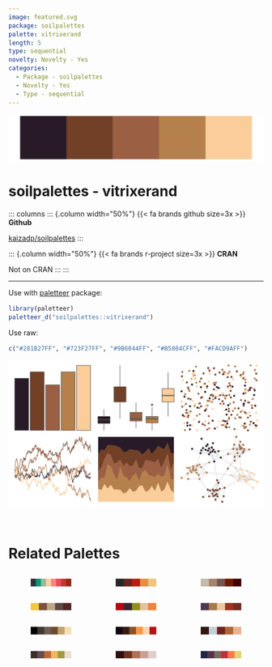 ```yaml
---
image: featured.svg
package: soilpalettes
palette: vitrixerand
length: 5
type: sequential
novelty: Novelty - Yes
categories:
  - Package - soilpalettes
  - Novelty - Yes
  - Type - sequential
---
```


![](featured.svg)

# soilpalettes - vitrixerand 

::: columns
::: {.column width="50%"}
{{< fa brands github size=3x >}}
**Github**

[kaizadp/soilpalettes](https://github.com/kaizadp/soilpalettes)
:::

::: {.column width="50%"}
{{< fa brands r-project size=3x >}}
**CRAN**

Not on CRAN
:::
:::

<hr> 

Use with [paletteer](https://emilhvitfeldt.github.io/paletteer/) package:

```r
library(paletteer)
paletteer_d("soilpalettes::vitrixerand")
```

Use raw:

```r
c("#281B27FF", "#723F27FF", "#9B6044FF", "#B5804CFF", "#FACD9AFF")
``` 

![](examples.png) 

<br>

# Related Palettes

<div class="list" style="display: grid; grid-template-columns: auto auto auto;"> <figure class="figure">
<a href="../../awtools/a_palette/"> <img src="../../awtools/a_palette/featured.svg" style="width: 100%;" class="figure-img"></a>
</figure> <figure class="figure">
<a href="../../soilpalettes/paleustalf/"> <img src="../../soilpalettes/paleustalf/featured.svg" style="width: 100%;" class="figure-img"></a>
</figure> <figure class="figure">
<a href="../../tayloRswift/taylorRed/"> <img src="../../tayloRswift/taylorRed/featured.svg" style="width: 100%;" class="figure-img"></a>
</figure> <figure class="figure">
<a href="../../lisa/MiltonAvery/"> <img src="../../lisa/MiltonAvery/featured.svg" style="width: 100%;" class="figure-img"></a>
</figure> <figure class="figure">
<a href="../../lisa/ReneMagritte/"> <img src="../../lisa/ReneMagritte/featured.svg" style="width: 100%;" class="figure-img"></a>
</figure> <figure class="figure">
<a href="../../lisa/MaxBeckmann/"> <img src="../../lisa/MaxBeckmann/featured.svg" style="width: 100%;" class="figure-img"></a>
</figure> <figure class="figure">
<a href="../../colRoz/p_breviceps/"> <img src="../../colRoz/p_breviceps/featured.svg" style="width: 100%;" class="figure-img"></a>
</figure> <figure class="figure">
<a href="../../beyonce/X45/"> <img src="../../beyonce/X45/featured.svg" style="width: 100%;" class="figure-img"></a>
</figure> <figure class="figure">
<a href="../../soilpalettes/alaquod/"> <img src="../../soilpalettes/alaquod/featured.svg" style="width: 100%;" class="figure-img"></a>
</figure> <figure class="figure">
<a href="../../colRoz/ngadju/"> <img src="../../colRoz/ngadju/featured.svg" style="width: 100%;" class="figure-img"></a>
</figure> <figure class="figure">
<a href="../../NatParksPalettes/WindCave/"> <img src="../../NatParksPalettes/WindCave/featured.svg" style="width: 100%;" class="figure-img"></a>
</figure> <figure class="figure">
<a href="../../jcolors/pal4/"> <img src="../../jcolors/pal4/featured.svg" style="width: 100%;" class="figure-img"></a>
</figure> 
</div>
